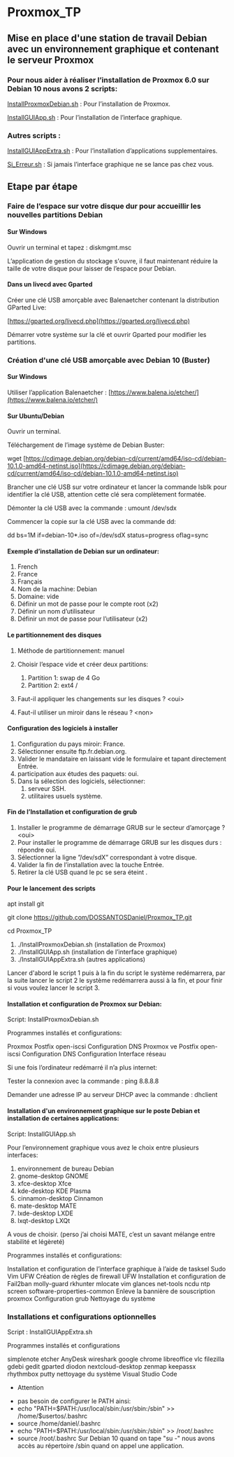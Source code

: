 # Proxmox_TP

## Mise en place d'une station de travail Debian avec un environnement graphique et contenant le serveur Proxmox 

### Pour nous aider à réaliser l’installation de Proxmox 6.0 sur Debian 10 nous avons 2 scripts:

[InstallProxmoxDebian.sh](https://github.com/DOSSANTOSDaniel/Proxmox_TP/blob/master/InstallProxmoxDebian.sh) : Pour l’installation de Proxmox.

[InstallGUIApp.sh](https://github.com/DOSSANTOSDaniel/Proxmox_TP/blob/master/InstallGUIApp.sh) : Pour l’installation de l’interface graphique.

### Autres scripts : 

[InstallGUIAppExtra.sh](https://github.com/DOSSANTOSDaniel/Proxmox_TP/blob/master/InstallGUIAppExtra.sh) : Pour l’installation d’applications supplementaires.

[Si_Erreur.sh](https://github.com/DOSSANTOSDaniel/Proxmox_TP/blob/master/Si_Erreur.sh) : Si jamais l’interface graphique ne se lance pas chez vous.

  

## Etape par étape

### Faire de l’espace sur votre disque dur pour accueillir les nouvelles partitions Debian 

#### Sur Windows

Ouvrir un terminal et  tapez : diskmgmt.msc

L’application de gestion du stockage s'ouvre, il faut maintenant réduire la taille de votre disque pour laisser de l’espace pour Debian.

#### Dans un livecd avec Gparted

Créer une clé USB amorçable avec Balenaetcher contenant  la distribution GParted Live:

[https://gparted.org/livecd.php](https://gparted.org/livecd.php)

Démarrer votre système sur la clé et ouvrir Gparted pour modifier les partitions.

  

### Création d'une clé USB amorçable avec Debian 10 (Buster)

#### Sur Windows

Utiliser l’application Balenaetcher : [https://www.balena.io/etcher/](https://www.balena.io/etcher/)

#### Sur Ubuntu/Debian

Ouvrir un terminal.

Téléchargement de l’image système de Debian Buster:

wget [https://cdimage.debian.org/debian-cd/current/amd64/iso-cd/debian-10.1.0-amd64-netinst.iso](https://cdimage.debian.org/debian-cd/current/amd64/iso-cd/debian-10.1.0-amd64-netinst.iso)

Brancher une clé USB sur votre ordinateur et lancer la commande lsblk pour identifier la clé USB, attention cette clé sera complètement formatée.

Démonter la clé USB avec la commande : umount /dev/sdx

Commencer la copie sur la clé USB avec la commande dd:

dd bs=1M if=debian-10*.iso of=/dev/sdX status=progress oflag=sync

#### Exemple d’installation de Debian sur un ordinateur:

1. French 
2. France 
3. Français 
4. Nom de la machine: Debian 
5. Domaine: vide 
6. Définir un mot de passe pour le compte root (x2) 
7. Définir un nom d’utilisateur 
8. Définir un mot de passe pour l’utilisateur (x2) 

#### Le partitionnement des disques

1. Méthode de partitionnement: manuel 
2. Choisir l’espace vide et créer deux partitions: 
    1. Partition 1: swap de 4 Go 
    2. Partition 2: ext4        / 

1. Faut-il appliquer les changements sur les disques ?  &lt;oui&gt; 
2. Faut-il utiliser un miroir dans le réseau ?  &lt;non&gt; 

#### Configuration des logiciels à installer

1. Configuration du pays miroir: France. 
2. Sélectionner ensuite  ftp.fr.debian.org. 
3. Valider le mandataire en laissant vide le formulaire et tapant directement Entrée. 
4. participation aux études des paquets: oui. 
5. Dans la sélection des logiciels, sélectionner: 
    1. serveur SSH. 
    2. utilitaires usuels système. 

#### Fin de l’Installation et configuration de grub

1. Installer le programme de démarrage GRUB sur le secteur d’amorçage ?  &lt;oui&gt; 
2. Pour installer le programme de démarrage GRUB sur les disques durs : répondre  oui. 
3. Sélectionner la ligne  ”/dev/sdX” correspondant à votre disque.  
4. Valider la fin de l’installation avec la touche Entrée. 
5.  Retirer la clé USB quand le pc  se sera éteint . 

#### Pour le lancement des scripts

apt install git

git clone https://github.com/DOSSANTOSDaniel/Proxmox_TP.git

cd Proxmox_TP

1. ./InstallProxmoxDebian.sh (installation de Proxmox) 
2. ./InstallGUIApp.sh (installation de l’interface graphique) 
3. ./InstallGUIAppExtra.sh (autres applications) 

Lancer d'abord le script 1 puis à la fin du script le système redémarrera, par la suite lancer le script 2 le système redémarrera aussi à la fin, et pour finir si vous voulez lancer le script 3.

  

#### Installation et configuration de Proxmox sur Debian:

Script: InstallProxmoxDebian.sh

Programmes installés et configurations:

Proxmox
Postfix
open-iscsi
Configuration DNS
Proxmox ve
Postfix
open-iscsi
Configuration DNS
Configuration Interface réseau

Si une fois l’ordinateur redémarré il n’a plus internet:

Tester la connexion avec la commande : ping 8.8.8.8

Demander une adresse IP au serveur DHCP avec la commande : dhclient

#### Installation d'un environnement graphique sur le poste Debian et installation de certaines applications:

Script: InstallGUIApp.sh

Pour l’environnement graphique vous avez le choix entre plusieurs interfaces:

1. environnement de bureau Debian 
2. gnome-desktop    GNOME 
3. xfce-desktop    Xfce 
4. kde-desktop    KDE Plasma 
5. cinnamon-desktop    Cinnamon 
6. mate-desktop    MATE 
7. lxde-desktop    LXDE 
8. lxqt-desktop    LXQt 

A vous de choisir. (perso j’ai choisi MATE, c’est un savant mélange entre stabilité et légèreté) 

Programmes installés et configurations:

Installation et configuration de l’interface graphique à l’aide de tasksel
Sudo
Vim
UFW
Création de règles de firewall UFW
Installation et configuration de Fail2ban
molly-guard
rkhunter
mlocate
vim
glances
net-tools
ncdu
ntp
screen
software-properties-common
Enleve la bannière de souscription proxmox
Configuration grub
Nettoyage du système

### Installations et configurations optionnelles

Script : InstallGUIAppExtra.sh 

Programmes installés et configurations

simplenote
etcher
AnyDesk
wireshark
google chrome
libreoffice
vlc
filezilla
gdebi
gedit
gparted
diodon
nextcloud-desktop
zenmap
keepassx
rhythmbox
putty
nettoyage du système
Visual Studio Code

* Attention
- pas besoin de configurer le PATH ainsi:
- echo "PATH=$PATH:/usr/local/sbin:/usr/sbin:/sbin" >> /home/$usertos/.bashrc
- source /home/daniel/.bashrc
- echo "PATH=$PATH:/usr/local/sbin:/usr/sbin:/sbin" >> /root/.bashrc 
- source /root/.bashrc
Sur Debian 10 quand on tape "su -" nous avons accès au répertoire /sbin quand on appel une application.
